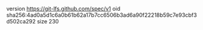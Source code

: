 version https://git-lfs.github.com/spec/v1
oid sha256:4ad0a5d1c6a0b61b62a17b7cc6506b3ad6a90f22218b59c7e93cbf3d502ca292
size 230
